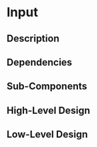 # Input

## Description

## Dependencies

## Sub-Components

## High-Level Design

## Low-Level Design
